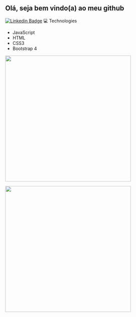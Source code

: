 ## Olá, seja bem vindo(a) ao meu github
[![Linkedin Badge](https://img.shields.io/badge/-LinkedIn-blue?style=flat-square&logo=Linkedin&logoColor=white&link=https://www.linkedin.com/in/douglas-oliveira-92a9831b5/)](https://www.linkedin.com/in/douglas-oliveira-92a9831b5/)
💻 Technologies
- JavaScript
- HTML
- CSS3
- Bootstrap 4

<p>
  <img width="400px" src="https://github-readme-stats.vercel.app/api/top-langs/?username=douglas-abreu&hide=html&layout=compact&theme=dark" />
</p>
<p>
  <img width="400px" src="https://github-readme-stats.vercel.app/api?username=douglas-abreu&theme=radical&show_icons=true" />
</p>
